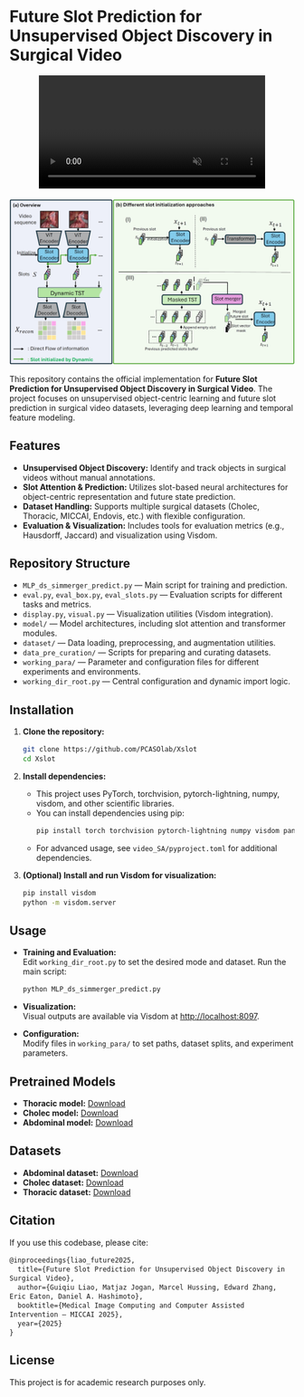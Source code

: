 # Future Slot Prediction for Unsupervised Object Discovery in Surgical Video



<p align="center">
  <!-- <video src="asset/Video 1 29 seconds.mp4" width="400" autoplay loop muted playsinline></video> -->
  <video src="asset/Video 2 Multiple FPS.mp4" width="400" autoplay loop muted playsinline></video>
</p>

![Method Overview](asset/method.jpg)

This repository contains the official implementation for **Future Slot Prediction for Unsupervised Object Discovery in Surgical Video**. The project focuses on unsupervised object-centric learning and future slot prediction in surgical video datasets, leveraging deep learning and temporal feature modeling.

## Features

- **Unsupervised Object Discovery:** Identify and track objects in surgical videos without manual annotations.
- **Slot Attention & Prediction:** Utilizes slot-based neural architectures for object-centric representation and future state prediction.
- **Dataset Handling:** Supports multiple surgical datasets (Cholec, Thoracic, MICCAI, Endovis, etc.) with flexible configuration.
- **Evaluation & Visualization:** Includes tools for evaluation metrics (e.g., Hausdorff, Jaccard) and visualization using Visdom.

## Repository Structure

- `MLP_ds_simmerger_predict.py` — Main script for training and prediction.
- `eval.py`, `eval_box.py`, `eval_slots.py` — Evaluation scripts for different tasks and metrics.
- `display.py`, `visual.py` — Visualization utilities (Visdom integration).
- `model/` — Model architectures, including slot attention and transformer modules.
- `dataset/` — Data loading, preprocessing, and augmentation utilities.
- `data_pre_curation/` — Scripts for preparing and curating datasets.
- `working_para/` — Parameter and configuration files for different experiments and environments.
- `working_dir_root.py` — Central configuration and dynamic import logic.

## Installation

1. **Clone the repository:**
   ```bash
   git clone https://github.com/PCASOlab/Xslot
   cd Xslot
   ```

2. **Install dependencies:**
   - This project uses PyTorch, torchvision, pytorch-lightning, numpy, visdom, and other scientific libraries.
   - You can install dependencies using pip:
     ```bash
     pip install torch torchvision pytorch-lightning numpy visdom pandas scikit-learn opencv-python
     ```
   - For advanced usage, see `video_SA/pyproject.toml` for additional dependencies.

3. **(Optional) Install and run Visdom for visualization:**
   ```bash
   pip install visdom
   python -m visdom.server
   ```

## Usage

- **Training and Evaluation:**  
  Edit `working_dir_root.py` to set the desired mode and dataset. Run the main script:
  ```bash
  python MLP_ds_simmerger_predict.py
  ```
- **Visualization:**  
  Visual outputs are available via Visdom at [http://localhost:8097](http://localhost:8097).

- **Configuration:**  
  Modify files in `working_para/` to set paths, dataset splits, and experiment parameters.

## Pretrained Models

- **Thoracic model:** [Download](https://upenn.box.com/s/secy6f7j0q1u50ccejxf6pu5w8kf3o7y)
- **Cholec model:** [Download](https://upenn.box.com/s/q8pt5ge89lhmxj7odift29vscqzwivys)
- **Abdominal model:** [Download](https://upenn.box.com/s/z3zihy27b6vufkkncmezj1aul5jh86k1)

## Datasets

- **Abdominal dataset:** [Download](https://upenn.box.com/s/493licnenrssjukuvok5zkvc5cqmx1nh)
- **Cholec dataset:** [Download](https://upenn.box.com/s/ree79lv9fbibjbs2b8mkwzz207oqu6jj)
- **Thoracic dataset:** [Download](https://upenn.box.com/s/rxqoi81j5ar4l343ob6otdxxeusc3iwg)

## Citation

If you use this codebase, please cite:

```
@inproceedings{liao_future2025,
  title={Future Slot Prediction for Unsupervised Object Discovery in Surgical Video},
  author={Guiqiu Liao, Matjaz Jogan, Marcel Hussing, Edward Zhang, Eric Eaton, Daniel A. Hashimoto},
  booktitle={Medical Image Computing and Computer Assisted Intervention – MICCAI 2025},
  year={2025}
}
```

## License

This project is for academic research purposes only.
